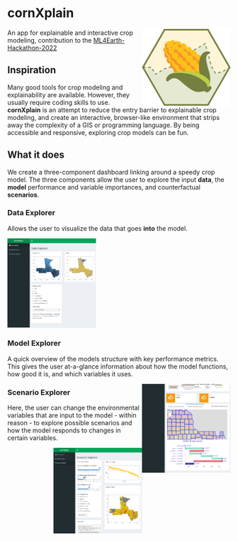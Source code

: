 # cornXplain

 <img src="www/cornXplain_icon.svg" align="right" width="200" title="hover text">

An app for explainable and interactive crop modeling, contribution to the 
[ML4Earth-Hackathon-2022](https://github.com/zhu-xlab/ML4Earth-Hackathon-2022) 

## Inspiration

Many good tools for crop modeling and explainability are available. However, they usually require coding skills to use.
**cornXplain** is an attempt to reduce the entry barrier to explainable crop modeling, and create an interactive, browser-like environment that strips away the complexity of a GIS or programming language. By being accessible and responsive, exploring crop models can be fun.

## What it does
We create a three-component dashboard linking around a speedy crop model. The three components allow the user to explore the input **data**, the **model** performance and variable importances, and counterfactual **scenarios**.

### Data Explorer
Allows the user to visualize the data that goes **into** the model.

 <img src="www/data_explorer.PNG" width="200" title="Data Explorer">
 
### Model Explorer
A quick overview of the models structure with key performance metrics. This gives the user at-a-glance information about how the model functions, how good it is, and which variables it uses.

 <img src="www/model_explorer.png" align="right" width="200" title="Model Explorer">
 
### Scenario Explorer
Here, the user can change the environmental variables that are input to the model - within reason - to explore possible scenarios and how the model responds to changes in certain variables.

 <img src="www/scenario_explorer.png" align="right" width="200" title="Scenario Explorer">

